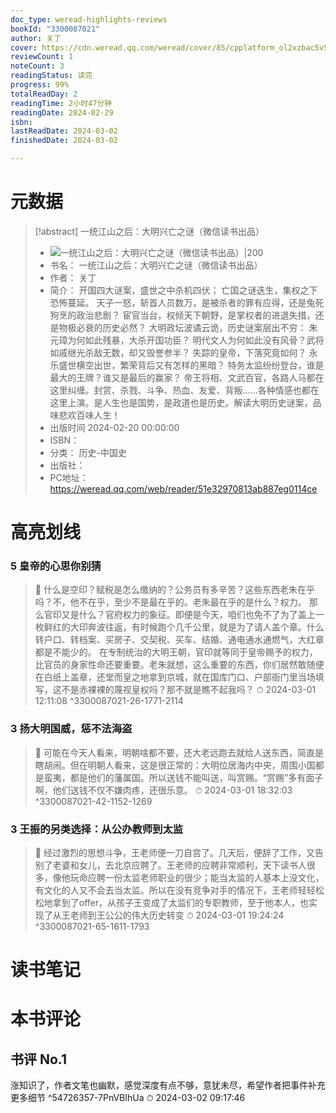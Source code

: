 ```yaml
---
doc_type: weread-highlights-reviews
bookId: "3300087021"
author: 关丁
cover: https://cdn.weread.qq.com/weread/cover/85/cpplatform_ol2xzbac5v5udpxk2tyjpn/t7_cpplatform_ol2xzbac5v5udpxk2tyjpn1708329351.jpg
reviewCount: 1
noteCount: 3
readingStatus: 读完
progress: 99%
totalReadDay: 2
readingTime: 2小时47分钟
readingDate: 2024-02-29
isbn: 
lastReadDate: 2024-03-02
finishedDate: 2024-03-02

---
```

# 元数据
> [!abstract] 一统江山之后：大明兴亡之谜（微信读书出品）
> - ![ 一统江山之后：大明兴亡之谜（微信读书出品）|200](https://cdn.weread.qq.com/weread/cover/85/cpplatform_ol2xzbac5v5udpxk2tyjpn/t7_cpplatform_ol2xzbac5v5udpxk2tyjpn1708329351.jpg)
> - 书名： 一统江山之后：大明兴亡之谜（微信读书出品）
> - 作者： 关丁
> - 简介： 开国四大谜案，盛世之中杀机四伏；
亡国之谜迭生，集权之下恐怖蔓延。
天子一怒，斩首人员数万，是被杀者的罪有应得，还是兔死狗烹的政治悲剧？
宦官当台，权倾天下朝野，是掌权者的进退失措，还是物极必衰的历史必然？
大明政坛波谲云诡，历史谜案层出不穷：
朱元璋为何如此残暴，大杀开国功臣？
明代文人为何如此没有风骨？武将如戚继光杀敌无数，却又毁誉参半？
失踪的皇帝，下落究竟如何？
永乐盛世横空出世，繁荣背后又有怎样的黑暗？
特务太监纷纷登台，谁是最大的王牌？谁又是最后的赢家？
帝王将相、文武百官，各路人马都在这里纠缠。封赏、杀戮、斗争、热血、友爱、背叛……各种情感也都在这里上演。是人生也是国势，是政道也是历史。解读大明历史谜案，品味悲欢百味人生！
> - 出版时间 2024-02-20 00:00:00
> - ISBN： 
> - 分类： 历史-中国史
> - 出版社： 
> - PC地址：https://weread.qq.com/web/reader/51e32970813ab887eg0114ce

# 高亮划线

### 5 皇帝的心思你别猜

> 📌 什么是空印？赋税是怎么缴纳的？公务员有多辛苦？这些东西老朱在乎吗？不，他不在乎，至少不是最在乎的。老朱最在乎的是什么？权力。
那么官印又是什么？官府权力的象征。即便是今天，咱们也免不了为了盖上一枚鲜红的大印奔波往返，有时候跑个几千公里，就是为了请人盖个章。什么转户口、转档案、买房子、交契税、买车、结婚、通电通水通燃气，大红章都是不能少的。
在专制统治的大明王朝，官印就等同于皇帝赐予的权力，比官员的身家性命还要重要。老朱就想，这么重要的东西，你们居然敢随便在白纸上盖章，还堂而皇之地拿到京城，就在国库门口、户部衙门里当场填写，这不是赤裸裸的蔑视皇权吗？那不就是瞧不起我吗？ 
> ⏱ 2024-03-01 12:11:08 ^3300087021-26-1771-2114

### 3 扬大明国威，惩不法海盗

> 📌 可能在今天人看来，明朝啥都不要，还大老远跑去就给人送东西，简直是瞎胡闹。但在明朝人看来，这是很正常的：大明位居海内中央，周围小国都是蛮夷，都是他们的藩属国。所以送钱不能叫送，叫赏赐。“赏赐”多有面子啊，他们送钱不仅不嫌肉疼，还很乐意。 
> ⏱ 2024-03-01 18:32:03 ^3300087021-42-1152-1269

### 3 王振的另类选择：从公办教师到太监

> 📌 经过激烈的思想斗争，王老师便一刀自宫了。几天后，便辞了工作，又告别了老婆和女儿，去北京应聘了。王老师的应聘非常顺利，天下读书人很多，像他玩命应聘一份太监老师职业的很少；能当太监的人基本上没文化，有文化的人又不会去当太监。所以在没有竞争对手的情况下，王老师轻轻松松地拿到了offer，从孩子王变成了太监们的专职教师，至于他本人，也实现了从王老师到王公公的伟大历史转变 
> ⏱ 2024-03-01 19:24:24 ^3300087021-65-1611-1793

# 读书笔记

# 本书评论

## 书评 No.1 
涨知识了，作者文笔也幽默，感觉深度有点不够，意犹未尽，希望作者把事件补充更多细节 ^54726357-7PnVBIhUa
⏱ 2024-03-02 09:17:46
